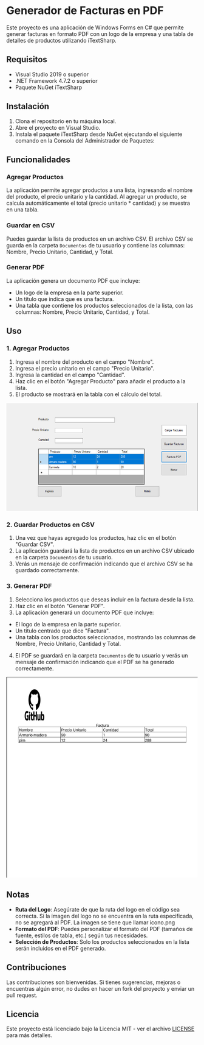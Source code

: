 # Generador de Facturas en PDF

Este proyecto es una aplicación de Windows Forms en C# que permite generar facturas en formato PDF con un logo de la empresa y una tabla de detalles de productos utilizando iTextSharp.

## Requisitos

- Visual Studio 2019 o superior
- .NET Framework 4.7.2 o superior
- Paquete NuGet iTextSharp

## Instalación

1. Clona el repositorio en tu máquina local.
2. Abre el proyecto en Visual Studio.
3. Instala el paquete iTextSharp desde NuGet ejecutando el siguiente comando en la Consola del Administrador de Paquetes:

## Funcionalidades

### Agregar Productos

La aplicación permite agregar productos a una lista, ingresando el nombre del producto, el precio unitario y la cantidad. Al agregar un producto, se calcula automáticamente el total (precio unitario * cantidad) y se muestra en una tabla.

### Guardar en CSV

Puedes guardar la lista de productos en un archivo CSV. El archivo CSV se guarda en la carpeta `Documentos` de tu usuario y contiene las columnas: Nombre, Precio Unitario, Cantidad, y Total.

### Generar PDF

La aplicación genera un documento PDF que incluye:

- Un logo de la empresa en la parte superior.
- Un título que indica que es una factura.
- Una tabla que contiene los productos seleccionados de la lista, con las columnas: Nombre, Precio Unitario, Cantidad, y Total.

## Uso

### 1. Agregar Productos

1. Ingresa el nombre del producto en el campo "Nombre".
2. Ingresa el precio unitario en el campo "Precio Unitario".
3. Ingresa la cantidad en el campo "Cantidad".
4. Haz clic en el botón "Agregar Producto" para añadir el producto a la lista.
5. El producto se mostrará en la tabla con el cálculo del total.

![Agregar Producto](/images/app.PNG)

### 2. Guardar Productos en CSV

1. Una vez que hayas agregado los productos, haz clic en el botón "Guardar CSV".
2. La aplicación guardará la lista de productos en un archivo CSV ubicado en la carpeta `Documentos` de tu usuario.
3. Verás un mensaje de confirmación indicando que el archivo CSV se ha guardado correctamente.


### 3. Generar PDF

1. Selecciona los productos que deseas incluir en la factura desde la lista.
2. Haz clic en el botón "Generar PDF".
3. La aplicación generará un documento PDF que incluye:
- El logo de la empresa en la parte superior.
- Un título centrado que dice "Factura".
- Una tabla con los productos seleccionados, mostrando las columnas de Nombre, Precio Unitario, Cantidad y Total.
4. El PDF se guardará en la carpeta `Documentos` de tu usuario y verás un mensaje de confirmación indicando que el PDF se ha generado correctamente.

![Generar PDF](/images/factura.PNG)

## Notas

- **Ruta del Logo**: Asegúrate de que la ruta del logo en el código sea correcta. Si la imagen del logo no se encuentra en la ruta especificada, no se agregará al PDF. La imagen se tiene que llamar icono.png
- **Formato del PDF**: Puedes personalizar el formato del PDF (tamaños de fuente, estilos de tabla, etc.) según tus necesidades.
- **Selección de Productos**: Solo los productos seleccionados en la lista serán incluidos en el PDF generado.

## Contribuciones

Las contribuciones son bienvenidas. Si tienes sugerencias, mejoras o encuentras algún error, no dudes en hacer un fork del proyecto y enviar un pull request.

## Licencia

Este proyecto está licenciado bajo la Licencia MIT - ver el archivo [LICENSE](LICENSE) para más detalles.
